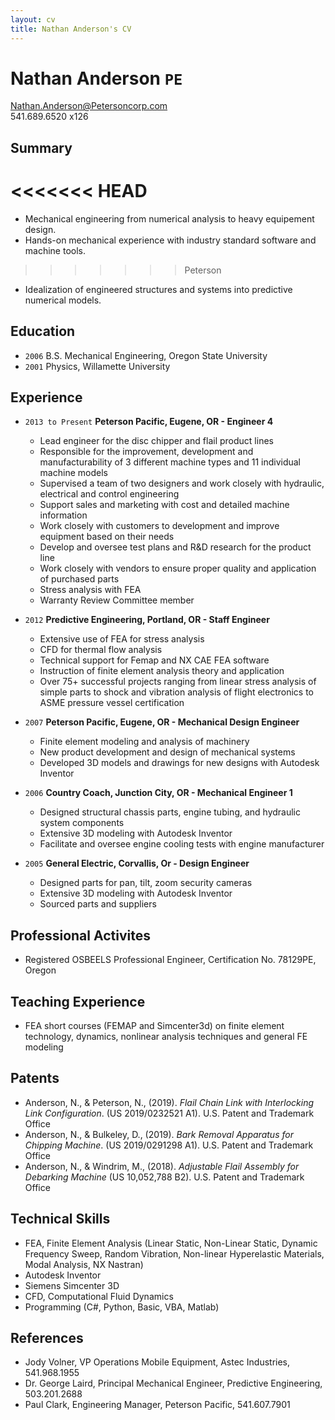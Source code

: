 ```yaml
---
layout: cv
title: Nathan Anderson's CV
---
```

# Nathan Anderson `PE`

Nathan.Anderson@Petersoncorp.com  
541.689.6520 x126

## Summary

<<<<<<< HEAD
=======
- Mechanical engineering from numerical analysis to heavy equipement design.
- Hands-on mechanical experience with industry standard software and machine tools.
>>>>>>> Peterson
- Idealization of engineered structures and systems into predictive numerical models.

## Education

- `2006` B.S. Mechanical Engineering, Oregon State University
- `2001` Physics, Willamette University

## Experience

- `2013 to Present`  **Peterson Pacific, Eugene, OR - Engineer 4**
  - Lead engineer for the disc chipper and flail product lines
  - Responsible for the improvement, development and manufacturability of 3 different machine types and 11 individual machine models
  - Supervised a team of two designers and work closely with hydraulic, electrical and control engineering
  - Support sales and marketing with cost and detailed machine information
  - Work closely with customers to development and improve equipment based on their needs
  - Develop and oversee test plans and R&D research for the product line
  - Work closely with vendors to ensure proper quality and application of purchased parts
  - Stress analysis with FEA
  - Warranty Review Committee member
  
- `2012`  **Predictive Engineering, Portland, OR - Staff Engineer**
  - Extensive use of FEA for stress analysis
  - CFD for thermal flow analysis
  - Technical support for Femap and NX CAE FEA software
  - Instruction of finite element analysis theory and application
  - Over 75+ successful projects ranging from linear stress analysis of simple parts to shock and vibration analysis of flight electronics to ASME pressure vessel certification

- `2007`  **Peterson Pacific, Eugene, OR - Mechanical Design Engineer**
  - Finite element modeling and analysis of machinery
  - New product development and design of mechanical systems
  - Developed 3D models and drawings for new designs with Autodesk Inventor

- `2006`  **Country Coach, Junction City, OR - Mechanical Engineer 1**
  - Designed structural chassis parts, engine tubing, and hydraulic system components
  - Extensive 3D modeling with Autodesk Inventor
  - Facilitate and oversee engine cooling tests with engine manufacturer
  
- `2005`  **General Electric, Corvallis, Or - Design Engineer**
  - Designed parts for pan, tilt, zoom security cameras
  - Extensive 3D modeling with Autodesk Inventor
  - Sourced parts and suppliers

## Professional Activites

- Registered OSBEELS Professional Engineer, Certification No. 78129PE, Oregon

## Teaching Experience

- FEA short courses (FEMAP and Simcenter3d) on finite element technology, dynamics, nonlinear analysis techniques and general FE modeling

## Patents

- Anderson, N., & Peterson, N., (2019). *Flail Chain Link with Interlocking Link Configuration*. (US 2019/0232521 A1). U.S. Patent and Trademark Office
- Anderson, N., & Bulkeley, D., (2019). *Bark Removal Apparatus for Chipping Machine*. (US 2019/0291298 A1). U.S. Patent and Trademark Office
- Anderson, N., & Windrim, M., (2018). *Adjustable Flail Assembly for Debarking Machine* (US 10,052,788 B2). U.S. Patent and Trademark Office

## Technical Skills

- FEA, Finite Element Analysis (Linear Static, Non-Linear Static, Dynamic Frequency Sweep, Random Vibration, Non-linear Hyperelastic Materials, Modal Analysis, NX Nastran)
- Autodesk Inventor
- Siemens Simcenter 3D
- CFD, Computational Fluid Dynamics
- Programming (C#, Python, Basic, VBA, Matlab)

## References

- Jody Volner, VP Operations Mobile Equipment, Astec Industries, 541.968.1955
- Dr. George Laird, Principal Mechanical Engineer, Predictive Engineering, 503.201.2688
- Paul Clark, Engineering Manager, Peterson Pacific, 541.607.7901
